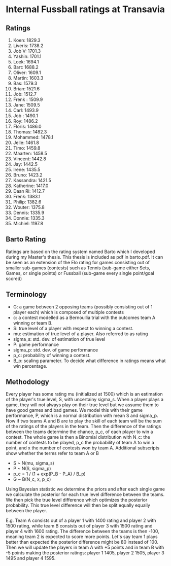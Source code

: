# Internal Fussball ratings at Transavia
## Ratings
1. Koen: 1829.3 
2. Liveris: 1738.2 
3. Job V: 1701.3 
4. Yashin: 1701.1 
5. Loek: 1694.1 
6. Bart: 1688.2 
7. Oliver: 1609.1 
8. Martin: 1603.3 
9. Bas: 1579.3 
10. Brian: 1521.6 
11. Job: 1512.7 
12. Frenk : 1509.9 
13. Jane: 1509.5 
14. Carl: 1493.9 
15. Job : 1490.1 
16. Roy: 1486.2 
17. Floris: 1486.0 
18. Thomas: 1482.3 
19. Mohammed: 1478.1 
20. Jelle: 1461.8 
21. Timo: 1459.8 
22. Maarten: 1458.5 
23. Vincent: 1442.8 
24. Jay: 1442.5 
25. Irene: 1435.5 
26. Bruno: 1423.2 
27. Kassandra: 1421.5 
28. Katherine: 1417.0 
29. Daan Ri: 1412.7 
30. Frenk: 1383.1 
31. Philip: 1382.6 
32. Wouter: 1375.8 
33. Dennis: 1335.9 
34. Donnie: 1335.3 
35. Michiel: 1197.8 

## Barto Rating
Ratings are based on the rating system named Barto which I developed during my Master's thesis. This thesis is included as pdf in barto.pdf. It can be seen as an extension of the Elo rating for games consisting out of smaller sub-games (contests) such as Tennis (sub-game either Sets, Games, or single points) or Fussball (sub-game every single point/goal scored)
## Terminology
- G: a game between 2 opposing teams (possibly consisting out of 1 player each) which is composed of multiple contests
- c: a contest modelled as a Bernoullia trial with the outcomes team A winning or team B.
- S: true level of a player with respect to winning a contest.
- mu: estimation of true level of a player. Also referred to as rating
- sigma_s: std. dev. of estimation of true level
- P: game performance
- sigma_p: std. dev. of game performance
- p_c: probability of winning a contest.
- B_p: scaling parameter. To decide what difference in ratings means what win percentage.
## Methodology
Every player has some rating mu (initialized at 1500) which is an estimation of the player's true level, S, with uncertainy sigma_s. When a player plays a game, they will not always play on their true level but we assume them to have good games and bad games. We model this with their game performance, P, which is a normal distribution with mean S and sigma_p. Now if two teams A and B are to play the skill of each team will be the sum of the ratings of the players in the team. Then the difference of the ratings between the teams determine the chance, p_c, of each player to win a contest. The whole game is then a Binomial distribution with N_c: the number of contests to be played, p_c the probability of team A to win a point, and x the number of contests won by team A. Additional subscripts show whether the terms refer to team A or B
- S ~ N(mu, sigma_s)
- P ~ N(S, sigma_p)
- p_c = 1 / (1 + exp(P_B - P_A) / B_p)
- G ~ B(N_c, x, p_c)

Using Bayesian statistic we determine the priors and after each single game we calculate the posterior for each true level difference between the teams. We then pick the true level difference which optimizes the posterior probability. This true level difference will then be split equally equally between the player. 

E.g. Team A consists out of a player 1 with 1400 rating and player 2 with 1500 rating, while team B consists out of player 3 with 1500 rating and player 4 with 1600 rating. The difference between the teams is then -100, meaning team 2 is expected to score more points. Let's say team 1 plays better than expected the posterior difference might be 80 instead of 100. Then we will update the players in team A with +5 points and in team B with -5 points making the posterior ratings: player 1 1405, player 2 1505, player 3 1495 and player 4 1595.